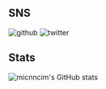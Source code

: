 ## SNS

![github](https://img.shields.io/github/followers/micnncim?label=Follow%20%40micnncim&style=social)
![twitter](https://img.shields.io/twitter/follow/micnncim?style=social)

## Stats

![micnncim's GitHub stats](https://github-readme-stats.vercel.app/api?username=micnncim&hide=["contribs","issues"])
